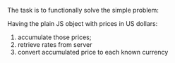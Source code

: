 The task is to functionally solve the simple problem:

Having the plain JS object with prices in US dollars:
 1. accumulate those prices;
 2. retrieve rates from server
 3. convert accumulated price to each known currency
 
